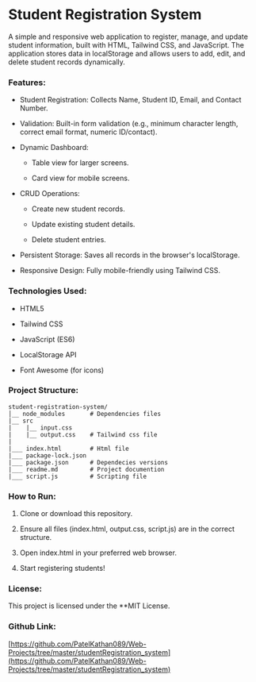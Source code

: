 # Student Registration System
 A simple and responsive web application to register, manage, and update student information, built with HTML, Tailwind CSS, and JavaScript. The application stores data in localStorage and allows users to add, edit, and delete student records dynamically.

### **Features:**

* Student Registration: Collects Name, Student ID, Email, and Contact Number.

* Validation: Built-in form validation (e.g., minimum character length, correct email format, numeric ID/contact).

* Dynamic Dashboard:

    * Table view for larger screens.

    * Card view for mobile screens.

* CRUD Operations:

    * Create new student records.

    * Update existing student details.

    * Delete student entries.

* Persistent Storage: Saves all records in the browser's localStorage.

* Responsive Design: Fully mobile-friendly using Tailwind CSS.

### **Technologies Used:**

* HTML5

* Tailwind CSS

* JavaScript (ES6)

* LocalStorage API

* Font Awesome (for icons)

### **Project Structure:**

```
student-registration-system/
│__ node_modules       # Dependencies files    
|__ src
|    |__ input.css 
|    |__ output.css    # Tailwind css file
|
|___ index.html        # Html file
|___ package-lock.json      
|___ package.json      # Dependecies versions
|___ readme.md         # Project documention
|___ script.js         # Scripting file
```

### **How to Run:**

1. Clone or download this repository.

2. Ensure all files (index.html, output.css, script.js) are in the correct structure.

3. Open index.html in your preferred web browser.

4. Start registering students!

### **License:**

This project is licensed under the **MIT License.

### **Github Link:**

[https://github.com/PatelKathan089/Web-Projects/tree/master/studentRegistration_system](https://github.com/PatelKathan089/Web-Projects/tree/master/studentRegistration_system)

